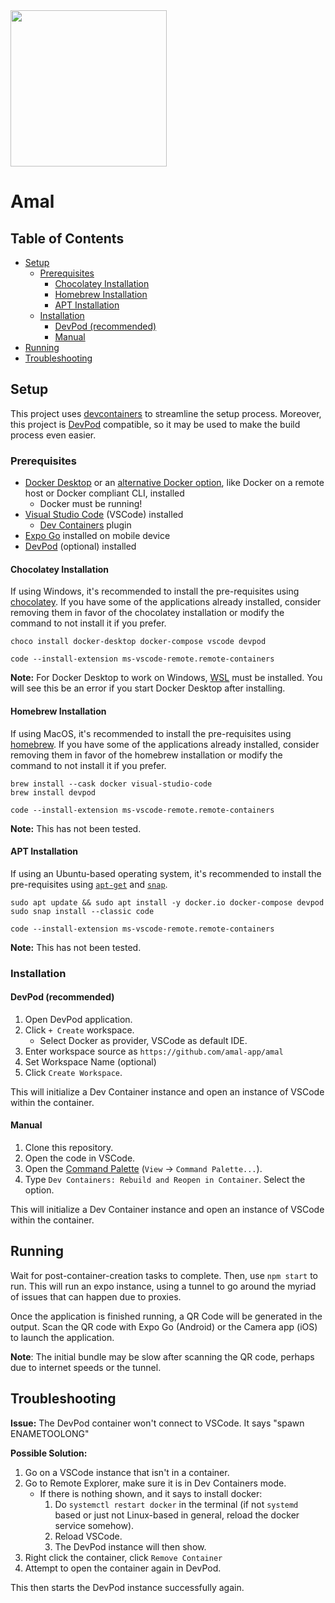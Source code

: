 <img src='https://github.com/amal-app/amal/assets/2886217/2f2c0870-1cd7-44ff-8c93-f82a33bc1b43' width='250'>

# Amal

## Table of Contents

- [Setup](#setup)
  - [Prerequisites](#prerequisites)
    - [Chocolatey Installation](#chocolatey-installation)
    - [Homebrew Installation](#homebrew-installation)
    - [APT Installation](#apt-installation)
  - [Installation](#installation)
    - [DevPod (recommended)](#devpod-recommended)
    - [Manual](#manual)
- [Running](#running)
- [Troubleshooting](#troubleshooting)

## Setup

This project uses [devcontainers](https://containers.dev/) to streamline the setup process. Moreover, this project 
is [DevPod](https://devpod.sh/) compatible, so it may be used to make the build process even easier.

### Prerequisites

- [Docker Desktop](https://www.docker.com/products/docker-desktop) or an 
[alternative Docker option](https://code.visualstudio.com/remote/advancedcontainers/docker-options), like Docker on a remote host or 
Docker compliant CLI, installed
  - Docker must be running!
- [Visual Studio Code](https://code.visualstudio.com/) (VSCode) installed
  - [Dev Containers](https://aka.ms/vscode-remote/download/containers) plugin
- [Expo Go](https://expo.dev/client) installed on mobile device
- [DevPod](https://devpod.sh/) (optional) installed

#### Chocolatey Installation

If using Windows, it's recommended to install the pre-requisites using [chocolatey](https://community.chocolatey.org/). If you have some of the applications already installed, consider removing them in favor of the chocolatey installation or modify the command to not install it if you prefer.

```
choco install docker-desktop docker-compose vscode devpod

code --install-extension ms-vscode-remote.remote-containers
```

**Note:** For Docker Desktop to work on Windows, [WSL](https://learn.microsoft.com/en-us/windows/wsl/install) must be installed. You will see this be an error if you start Docker Desktop after installing.

#### Homebrew Installation

If using MacOS, it's recommended to install the pre-requisites using [homebrew](https://brew.sh/). If you have some of the applications already installed, consider removing them in favor of the homebrew installation or modify the command to not install it if you prefer.

```
brew install --cask docker visual-studio-code
brew install devpod

code --install-extension ms-vscode-remote.remote-containers
```

**Note:** This has not been tested.

#### APT Installation

If using an Ubuntu-based operating system, it's recommended to install the pre-requisites using [`apt-get`](https://ubuntu.com/server/docs/package-management) and [`snap`](https://snapcraft.io/).

```
sudo apt update && sudo apt install -y docker.io docker-compose devpod
sudo snap install --classic code

code --install-extension ms-vscode-remote.remote-containers
```

**Note:** This has not been tested.

### Installation

#### DevPod (recommended)

1. Open DevPod application.
2. Click `+ Create` workspace.
    - Select Docker as provider, VSCode as default IDE.
3. Enter workspace source as `https://github.com/amal-app/amal`
4. Set Workspace Name (optional)
5. Click `Create Workspace`.

This will initialize a Dev Container instance and open an instance of VSCode within the container.

#### Manual

1. Clone this repository.
2. Open the code in VSCode.
3. Open the [Command Palette](https://code.visualstudio.com/docs/getstarted/userinterface#_command-palette) (`View` -> `Command Palette...`).
4. Type `Dev Containers: Rebuild and Reopen in Container`. Select the option.

This will initialize a Dev Container instance and open an instance of VSCode within the container.

## Running

Wait for post-container-creation tasks to complete. Then, use `npm start` to run. This will run an expo instance, using a tunnel to go around the myriad of issues that can happen due to proxies.

Once the application is finished running, a QR Code will be generated in the output. Scan the QR code with Expo Go (Android) or the Camera app (iOS) to launch the application.

**Note**: The initial bundle may be slow after scanning the QR code, perhaps due to internet speeds or the tunnel.

## Troubleshooting

**Issue:** The DevPod container won't connect to VSCode. It says "spawn ENAMETOOLONG"

**Possible Solution:** 
1. Go on a VSCode instance that isn't in a container.
2. Go to Remote Explorer, make sure it is in Dev Containers mode. 
    - If there is nothing shown, and it says to install docker:
        1. Do `systemctl restart docker` in the terminal (if not `systemd` based or just not Linux-based in general, reload the docker service somehow).
        2. Reload VSCode. 
        3. The DevPod instance will then show. 
3. Right click the container, click `Remove Container` 
4. Attempt to open the container again in DevPod. 

This then starts the DevPod instance successfully again.
